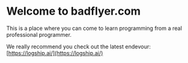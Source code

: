 # Welcome to badflyer.com

This is a place where you can come to learn programming from a real professional programmer.

We really recommend you check out the latest endevour: [https://logship.ai/](https://logship.ai/)